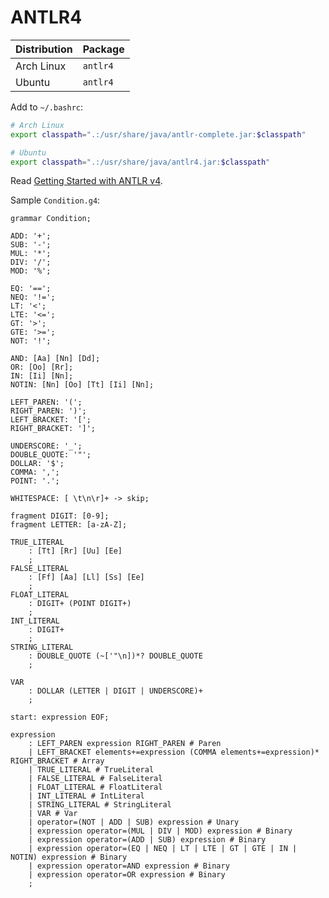 # ANTLR4

| Distribution | Package  |
| ------------ | -------- |
| Arch Linux   | `antlr4` |
| Ubuntu       | `antlr4` |

Add to `~/.bashrc`:

```bash
# Arch Linux
export classpath=".:/usr/share/java/antlr-complete.jar:$classpath"

# Ubuntu
export classpath=".:/usr/share/java/antlr4.jar:$classpath"
```

Read [Getting Started with ANTLR v4](https://github.com/antlr/antlr4/blob/master/doc/getting-started.md).

Sample `Condition.g4`:

```antlr4
grammar Condition;

ADD: '+';
SUB: '-';
MUL: '*';
DIV: '/';
MOD: '%';

EQ: '==';
NEQ: '!=';
LT: '<';
LTE: '<=';
GT: '>';
GTE: '>=';
NOT: '!';

AND: [Aa] [Nn] [Dd];
OR: [Oo] [Rr];
IN: [Ii] [Nn];
NOTIN: [Nn] [Oo] [Tt] [Ii] [Nn];

LEFT_PAREN: '(';
RIGHT_PAREN: ')';
LEFT_BRACKET: '[';
RIGHT_BRACKET: ']';

UNDERSCORE: '_';
DOUBLE_QUOTE: '"';
DOLLAR: '$';
COMMA: ',';
POINT: '.';

WHITESPACE: [ \t\n\r]+ -> skip;

fragment DIGIT: [0-9];
fragment LETTER: [a-zA-Z];

TRUE_LITERAL
    : [Tt] [Rr] [Uu] [Ee]
    ;
FALSE_LITERAL
    : [Ff] [Aa] [Ll] [Ss] [Ee]
    ;
FLOAT_LITERAL
    : DIGIT+ (POINT DIGIT+)
    ;
INT_LITERAL
    : DIGIT+
    ;
STRING_LITERAL
    : DOUBLE_QUOTE (~['"\n])*? DOUBLE_QUOTE
    ;

VAR
    : DOLLAR (LETTER | DIGIT | UNDERSCORE)+
    ;

start: expression EOF;

expression
    : LEFT_PAREN expression RIGHT_PAREN # Paren
    | LEFT_BRACKET elements+=expression (COMMA elements+=expression)* RIGHT_BRACKET # Array
    | TRUE_LITERAL # TrueLiteral
    | FALSE_LITERAL # FalseLiteral
    | FLOAT_LITERAL # FloatLiteral
    | INT_LITERAL # IntLiteral
    | STRING_LITERAL # StringLiteral
    | VAR # Var
    | operator=(NOT | ADD | SUB) expression # Unary
    | expression operator=(MUL | DIV | MOD) expression # Binary
    | expression operator=(ADD | SUB) expression # Binary
    | expression operator=(EQ | NEQ | LT | LTE | GT | GTE | IN | NOTIN) expression # Binary
    | expression operator=AND expression # Binary
    | expression operator=OR expression # Binary
    ;
```
